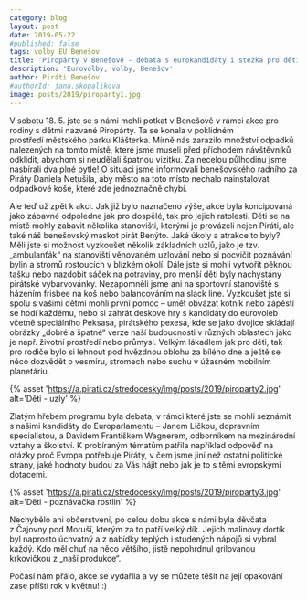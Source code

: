 ```yaml
---
category: blog
layout: post
date: 2019-05-22
#published: false
tags: volby EU Benešov
title: 'Piropárty v Benešově - debata s eurokandidáty i stezka pro děti'
description: 'Eurovolby, volby, Benešov'
author: Piráti Benešov
#authorId: jana.skopalikova
image: posts/2019/piroparty1.jpg
---
```

V sobotu 18. 5. jste se s námi mohli potkat v Benešově v rámci akce pro rodiny s dětmi nazvané Piropárty. Ta se konala v poklidném prostředí městského parku Klášterka. Mírně nás zarazilo množství odpadků nalezených na tomto místě, které jsme museli před příchodem návštěvníků odklidit, abychom si neudělali špatnou vizitku. Za necelou půlhodinu jsme nasbírali dva plné pytle! O situaci jsme informovali benešovského radního za Piráty Daniela Netušila, aby město na toto místo nechalo nainstalovat odpadkové koše, které zde jednoznačně chybí.

Ale teď už zpět k akci. Jak již bylo naznačeno výše, akce byla koncipovaná jako zábavné odpoledne jak pro dospělé, tak pro jejich ratolesti. Děti se na místě mohly zabavit několika stanovišti, kterými je provázeli nejen Piráti, ale také náš benešovský maskot pirát Benýto. Jaké úkoly a atrakce to byly? Měli jste si možnost vyzkoušet několik základních uzlů, jako je tzv. „ambulanťák“ na stanovišti věnovaném uzlování nebo si pocvičit poznávání bylin a stromů rostoucích v blízkém okolí. Dále jste si mohli vytvořit pěknou tašku nebo nazdobit sáček na potraviny, pro menší děti byly nachystány pirátské vybarvovánky. Nezapomněli jsme ani na sportovní stanoviště s házením frisbee na koš nebo balancováním na slack line. Vyzkoušet jste si spolu s vašimi dětmi mohli první pomoc – umět obvázat kotník nebo zápěstí se hodí každému, nebo si zahrát deskové hry s kandidáty do eurovoleb včetně speciálního Peksasa, pirátského pexesa, kde se jako dvojice skládají obrázky „dobré a špatné“ verze naší budoucnosti v různých oblastech jako je např. životní prostředí nebo průmysl. Velkým lákadlem jak pro děti, tak pro rodiče bylo si lehnout pod hvězdnou oblohu za bílého dne a ještě se něco dozvědět o vesmíru, stromech nebo suchu v úžasném mobilním planetáriu.

{% asset 'https://a.pirati.cz/stredocesky/img/posts/2019/piroparty2.jpg' alt='Děti - uzly' %}

Zlatým hřebem programu byla debata, v rámci které jste se mohli seznámit s našimi kandidáty do Europarlamentu – Janem Ličkou, dopravním specialistou, a Davidem Františkem Wagnerem, odborníkem na mezinárodní vztahy a školství. K probíraným tématům patřila například odpověď na otázky proč Evropa potřebuje Piráty, v čem jsme jiní než ostatní politické strany, jaké hodnoty budou za Vás hájit nebo jak je to s těmi evropskými dotacemi.

{% asset 'https://a.pirati.cz/stredocesky/img/posts/2019/piroparty3.jpg' alt='Děti - poznávačka rostlin' %}

Nechybělo ani občerstvení, po celou dobu akce s námi byla děvčata z Čajovny pod Moruší, kterým za to patří velký dík. Jejich malinový dortík byl naprosto úchvatný a z nabídky teplých i studených nápojů si vybral každý. Kdo měl chuť na něco většího, jistě nepohrdnul grilovanou krkovičkou z „naší produkce“.

Počasí nám přálo, akce se vydařila a vy se můžete těšit na její opakování zase příští rok v květnu! :)

